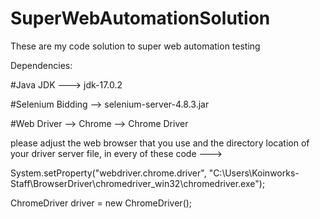 # SuperWebAutomationSolution
These are my code solution to super web automation testing 

Dependencies:

#Java JDK ---> jdk-17.0.2

#Selenium Bidding --> selenium-server-4.8.3.jar

#Web Driver --> Chrome --> Chrome Driver

please adjust the web browser that you use and the directory location of your driver server file, in every of these code ---> 

System.setProperty("webdriver.chrome.driver", "C:\\Users\\Koinworks-Staff\\BrowserDriver\\chromedriver_win32\\chromedriver.exe");
		
ChromeDriver driver = new ChromeDriver();
